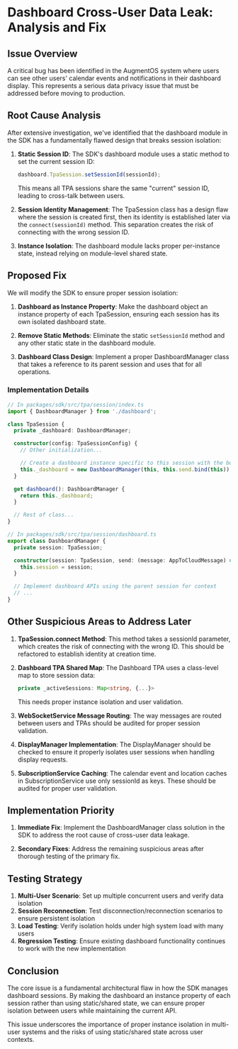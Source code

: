 # Dashboard Cross-User Data Leak: Analysis and Fix

## Issue Overview

A critical bug has been identified in the AugmentOS system where users can see other users' calendar events and notifications in their dashboard display. This represents a serious data privacy issue that must be addressed before moving to production.

## Root Cause Analysis

After extensive investigation, we've identified that the dashboard module in the SDK has a fundamentally flawed design that breaks session isolation:

1. **Static Session ID**: The SDK's dashboard module uses a static method to set the current session ID:
   ```typescript
   dashboard.TpaSession.setSessionId(sessionId);
   ```
   This means all TPA sessions share the same "current" session ID, leading to cross-talk between users.

2. **Session Identity Management**: The TpaSession class has a design flaw where the session is created first, then its identity is established later via the `connect(sessionId)` method. This separation creates the risk of connecting with the wrong session ID.

3. **Instance Isolation**: The dashboard module lacks proper per-instance state, instead relying on module-level shared state.

## Proposed Fix

We will modify the SDK to ensure proper session isolation:

1. **Dashboard as Instance Property**: Make the dashboard object an instance property of each TpaSession, ensuring each session has its own isolated dashboard state.

2. **Remove Static Methods**: Eliminate the static `setSessionId` method and any other static state in the dashboard module.

3. **Dashboard Class Design**: Implement a proper DashboardManager class that takes a reference to its parent session and uses that for all operations.

### Implementation Details

```typescript
// In packages/sdk/src/tpa/session/index.ts
import { DashboardManager } from './dashboard';

class TpaSession {
  private _dashboard: DashboardManager;

  constructor(config: TpaSessionConfig) {
    // Other initialization...

    // Create a dashboard instance specific to this session with the bound send function
    this._dashboard = new DashboardManager(this, this.send.bind(this));
  }

  get dashboard(): DashboardManager {
    return this._dashboard;
  }

  // Rest of class...
}
```

```typescript
// In packages/sdk/src/tpa/session/dashboard.ts
export class DashboardManager {
  private session: TpaSession;

  constructor(session: TpaSession, send: (message: AppToCloudMessage) => void) {
    this.session = session;
  }

  // Implement dashboard APIs using the parent session for context
  // ...
}
```

## Other Suspicious Areas to Address Later

1. **TpaSession.connect Method**: This method takes a sessionId parameter, which creates the risk of connecting with the wrong ID. This should be refactored to establish identity at creation time.

2. **Dashboard TPA Shared Map**: The Dashboard TPA uses a class-level map to store session data:
   ```typescript
   private _activeSessions: Map<string, {...}>
   ```
   This needs proper instance isolation and user validation.

3. **WebSocketService Message Routing**: The way messages are routed between users and TPAs should be audited for proper session validation.

4. **DisplayManager Implementation**: The DisplayManager should be checked to ensure it properly isolates user sessions when handling display requests.

5. **SubscriptionService Caching**: The calendar event and location caches in SubscriptionService use only sessionId as keys. These should be audited for proper user validation.

## Implementation Priority

1. **Immediate Fix**: Implement the DashboardManager class solution in the SDK to address the root cause of cross-user data leakage.

2. **Secondary Fixes**: Address the remaining suspicious areas after thorough testing of the primary fix.

## Testing Strategy

1. **Multi-User Scenario**: Set up multiple concurrent users and verify data isolation
2. **Session Reconnection**: Test disconnection/reconnection scenarios to ensure persistent isolation
3. **Load Testing**: Verify isolation holds under high system load with many users
4. **Regression Testing**: Ensure existing dashboard functionality continues to work with the new implementation

## Conclusion

The core issue is a fundamental architectural flaw in how the SDK manages dashboard sessions. By making the dashboard an instance property of each session rather than using static/shared state, we can ensure proper isolation between users while maintaining the current API.

This issue underscores the importance of proper instance isolation in multi-user systems and the risks of using static/shared state across user contexts.